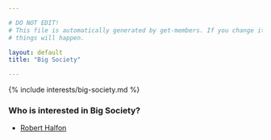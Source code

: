 ```yaml
---

# DO NOT EDIT!
# This file is automatically generated by get-members. If you change it, bad
# things will happen.

layout: default
title: "Big Society"

---
```


{% include interests/big-society.md %}

### Who is interested in Big Society?


* [Robert Halfon](members/robert-halfon.html)

